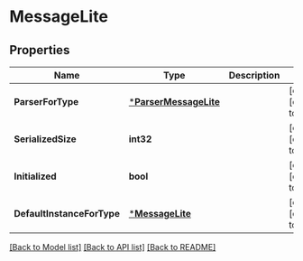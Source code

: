# MessageLite

## Properties
Name | Type | Description | Notes
------------ | ------------- | ------------- | -------------
**ParserForType** | [***ParserMessageLite**](ParserMessageLite.md) |  | [optional] [default to null]
**SerializedSize** | **int32** |  | [optional] [default to null]
**Initialized** | **bool** |  | [optional] [default to null]
**DefaultInstanceForType** | [***MessageLite**](MessageLite.md) |  | [optional] [default to null]

[[Back to Model list]](../README.md#documentation-for-models) [[Back to API list]](../README.md#documentation-for-api-endpoints) [[Back to README]](../README.md)

